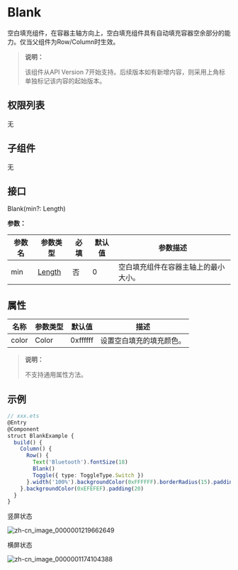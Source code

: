 # Blank

空白填充组件，在容器主轴方向上，空白填充组件具有自动填充容器空余部分的能力。仅当父组件为Row/Column时生效。

>  **说明：**
>
>  该组件从API Version 7开始支持。后续版本如有新增内容，则采用上角标单独标记该内容的起始版本。


## 权限列表

无


## 子组件

无


## 接口

Blank(min?:  Length)

**参数：** 

| 参数名 | 参数类型                       | 必填 | 默认值 | 参数描述                             |
| ------ | ------------------------------ | ---- | ------ | ------------------------------------ |
| min    | [Length](../../ui/ts-types.md) | 否   | 0      | 空白填充组件在容器主轴上的最小大小。 |

## 属性

| 名称  | 参数类型 | 默认值   | 描述                     |
| ----- | -------- | -------- | ------------------------ |
| color | Color    | 0xffffff | 设置空白填充的填充颜色。 |

>  **说明：**
>
>  不支持通用属性方法。


## 示例

```ts
// xxx.ets
@Entry
@Component
struct BlankExample {
  build() {
    Column() {
      Row() {
        Text('Bluetooth').fontSize(18)
        Blank()
        Toggle({ type: ToggleType.Switch })
      }.width('100%').backgroundColor(0xFFFFFF).borderRadius(15).padding({ left: 12 })
    }.backgroundColor(0xEFEFEF).padding(20)
  }
}
```

竖屏状态

![zh-cn_image_0000001219662649](figures/zh-cn_image_0000001219662649.gif)

横屏状态

![zh-cn_image_0000001174104388](figures/zh-cn_image_0000001174104388.gif)
